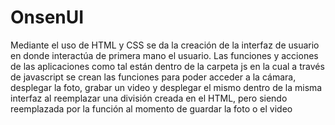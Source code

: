 # OnsenUI
Mediante el uso de HTML y CSS se da la creación de la interfaz de usuario en donde interactúa de primera mano el usuario. 
Las funciones y acciones de las aplicaciones como tal están dentro de la carpeta js en la cual a través de javascript se crean las funciones para poder acceder a la cámara, 
desplegar la foto, grabar un video y desplegar el mismo dentro de la misma interfaz al reemplazar una división creada en el HTML, 
pero siendo reemplazada por la función al momento de guardar la foto o el video
